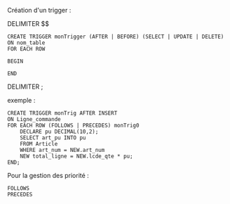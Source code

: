  



Création d'un trigger :



DELIMITER $$

	CREATE TRIGGER monTrigger (AFTER | BEFORE) (SELECT | UPDATE | DELETE)
	ON nom_table
	FOR EACH ROW
	
	BEGIN

	END
	
DELIMITER ;

exemple :

	CREATE TRIGGER monTrig AFTER INSERT
	ON Ligne_commande
	FOR EACH ROW (FOLLOWS | PRECEDES) monTrig0
		DECLARE pu DECIMAL(10,2);
		SELECT art_pu INTO pu 
		FROM Article 
		WHERE art_num = NEW.art_num
		NEW total_ligne = NEW.lcde_qte * pu; 
	END;

Pour la gestion des priorité :

	FOLLOWS
	PRECEDES